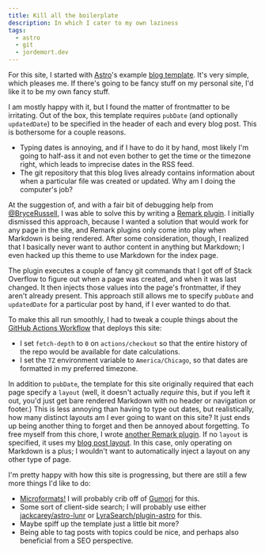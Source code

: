 ```yaml
---
title: Kill all the boilerplate
description: In which I cater to my own laziness
tags:
  - astro
  - git
  - jordemort.dev
---
```


For this site, I started with [Astro](https://astro.build/)'s example [blog template](https://github.com/withastro/astro/tree/main/examples/blog).
It's very simple, which pleases me.
If there's going to be fancy stuff on my personal site, I'd like it to be my own fancy stuff.

I am mostly happy with it, but I found the matter of frontmatter to be irritating.
Out of the box, this template requires `pubDate` (and optionally `updatedDate`) to be specified in the header of each and every blog post.
This is bothersome for a couple reasons.

- Typing dates is annoying, and if I have to do it by hand, most likely I'm going to half-ass it and not even bother to get the time or the timezone right, which leads to imprecise dates in the RSS feed.
- The git repository that this blog lives already contains information about when a particular file was created or updated. Why am I doing the computer's job?

At the suggestion of, and with a fair bit of debugging help from [@BryceRussell](https://github.com/BryceRussell), I was able to solve this by writing a [Remark plugin](https://github.com/jordemort/jordemort.github.io/blob/main/src/plugins/repodates.mjs).
I initially dismissed this approach, because I wanted a solution that would work for any page in the site, and Remark plugins only come into play when Markdown is being rendered.
After some consideration, though, I realized that I basically never want to author content in anything but Markdown; I even hacked up this theme to use Markdown for the index page.

The plugin executes a couple of fancy git commands that I got off of Stack Overflow to figure out when a page was created, and when it was last changed.
It then injects those values into the page's frontmatter, if they aren't already present.
This approach still allows me to specify `pubDate` and `updatedDate` for a particular post by hand, if I ever wanted to do that.

To make this all run smoothly, I had to tweak a couple things about the [GitHub Actions Workflow](https://github.com/jordemort/jordemort.github.io/blob/main/.github/workflows/deploy.yml) that deploys this site:

- I set `fetch-depth` to `0` on `actions/checkout` so that the entire history of the repo would be available for date calculations.
- I set the `TZ` environment variable to `America/Chicago`, so that dates are formatted in my preferred timezone.

In addition to `pubDate`, the template for this site originally required that each page specify a `layout` (well, it doesn't actually _require_ this, but if you left it out, you'd just get bare rendered Markdown with no header or navigation or footer.)
This is less annoying than having to type out dates, but realistically, how many distinct layouts am I ever going to want on this site?
It just ends up being another thing to forget and then be annoyed about forgetting.
To free myself from this chore, I wrote [another Remark plugin](https://github.com/jordemort/jordemort.github.io/blob/main/src/plugins/defaultlayout.mjs).
If no `layout` is specified, it uses my [blog post layout](https://github.com/jordemort/jordemort.github.io/blob/main/src/layouts/BlogPost.astro).
In this case, only operating on Markdown is a plus; I wouldn't want to automatically inject a layout on any other type of page.

I'm pretty happy with how this site is progressing, but there are still a few more things I'd like to do:

- [Microformats!](http://microformats.org/) I will probably crib off of [Gumori](https://github.com/importantimport/gumori) for this.
- Some sort of client-side search; I will probably use either [jackcarey/astro-lunr](https://github.com/jackcarey/astro-lunr) or [LyraSearch/plugin-astro](https://github.com/LyraSearch/plugin-astro) for this.
- Maybe spiff up the template just a little bit more?
- Being able to tag posts with topics could be nice, and perhaps also beneficial from a SEO perspective.
